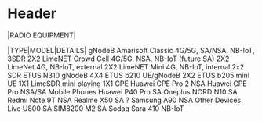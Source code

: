 <!-- TITLE: Overview -->
<!-- SUBTITLE: A quick summary of Overview -->

# Header



|RADIO EQUIPMENT|

|TYPE|MODEL|DETAILS|
gNodeB
Amarisoft Classic 
4G/5G, SA/NSA, NB-IoT, 3SDR 2X2
LimeNET Crowd Cell
4G/5G, NSA, NB-IoT (future SA) 2X2
LimeNet
4G, NB-IoT, external 2X2
LimeNET Mini
4G, NB-IoT, internal 2x2
SDR
ETUS N310
gNodeB 4X4
ETUS b210
UE/gNodeB 2X2
ETUS b205 mini
UE 1X1
LimeSDR mini
 playing 1X1
CPE
Huawei CPE Pro 2
NSA
Huawei CPE Pro
NSA/SA
Mobile Phones
Huawei P40 Pro
SA
Oneplus NORD N10
SA
Redmi Note 9T 
NSA
Realme X50
SA ?
Samsung A90
NSA 
Other Devices
Live U800
SA
SIM8200 M2
SA
Sodaq Sara 410
NB-IoT